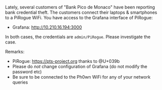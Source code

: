 Lately, several customers of "Bank Pico de Monaco" have been reporting bank credential theft.
The customers connect their laptops & smartphones to a PiRogue WiFi. 
You have access to the Grafana interface of PiRogue: 

- Grafana: http://10.210.16.194:3000

In both cases, the credentials are `admin/PiRogue`.
Please investigate the case.

Remarks:

- PiRogue: https://pts-project.org thanks to @U+039b
- Please do *not* change configuration of Grafana (do not modify the password etc)
- Be sure to be connected to the Ph0wn WiFi for any of your network queries

